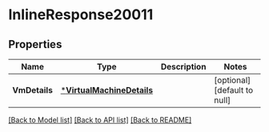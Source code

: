 # InlineResponse20011

## Properties
Name | Type | Description | Notes
------------ | ------------- | ------------- | -------------
**VmDetails** | [***VirtualMachineDetails**](VirtualMachineDetails.md) |  | [optional] [default to null]

[[Back to Model list]](../README.md#documentation-for-models) [[Back to API list]](../README.md#documentation-for-api-endpoints) [[Back to README]](../README.md)

